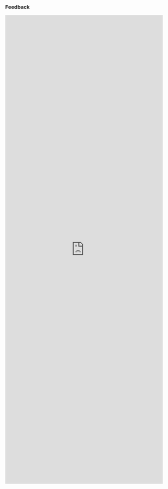 ### Feedback

<iframe
  src="https://forms.office.com/pages/responsepage.aspx?id=ocfRxg1LU0yG7NbR2OW5fNGA614a0qdNpmcegIMBgg1UN0dLQzVMSFlERzFBTTVCRVNBV0k0VTJWVS4u"
  width="100%"
  height="1500"
  frameborder="0"
  style="border:none; max-width:100%; min-height:800px;"
  allowfullscreen
  webkitallowfullscreen
  mozallowfullscreen>
</iframe>




